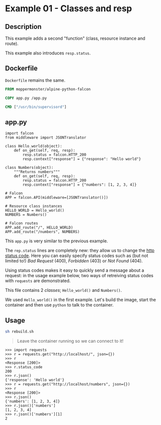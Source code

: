 # Example 01 - Classes and resp

## Description
This example adds a second "function" (class, resource instance and route).

This example also introduces `resp.status`.

## Dockerfile
`Dockerfile` remains the same.

```Dockerfile
FROM moppermonster/alpine-python-falcon

COPY app.py /app.py

CMD ["/usr/bin/supervisord"]
```

## app.py

```python3
import falcon
from middleware import JSONTranslator

class Hello_world(object):
    def on_get(self, req, resp):
        resp.status = falcon.HTTP_200
        resp.context["response"] = {"response": "Hello world"}

class Numbers(object):
    """Returns numbers"""
    def on_get(self, req, resp):
        resp.status = falcon.HTTP_200
        resp.context["response"] = {"numbers": [1, 2, 3, 4]}

# Falcon
APP = falcon.API(middleware=[JSONTranslator()])

# Resource class instances
HELLO_WORLD = Hello_world()
NUMBERS = Numbers()

# Falcon routes
APP.add_route("/", HELLO_WORLD)
APP.add_route("/numbers", NUMBERS)
```

This `app.py` is very similar to the previous example.

The `rep.status` lines are completely new: they allow us to change the [http status code](https://en.wikipedia.org/wiki/List_of_HTTP_status_codes). Here you can easily specify status codes such as (but not limited to!) *Bad Request* (400), *Forbidden* (403) or *Not Found* (404).

Using status codes makes it easy to quickly send a message about a request: in the usage example below, two ways of retreiving status codes with `requests` are demonstrated.

This file contains 2 *classes*; `Hello_world()` and `Numbers()`.

We used `Hello_world()` in the first example. Let's build the image, start the container and then use `python` to talk to the container.

## Usage

```bash
sh rebuild.sh
```
> Leave the container running so we can connect to it!

```python3
>>> import requests
>>> r = requests.get("http://localhost/", json={})
>>> r
<Response [200]>
>>> r.status_code
200
>>> r.json()
{'response': 'Hello world'}
>>> r = requests.get("http://localhost/numbers", json={})
>>> r
<Response [200]>
>>> r.json()
{'numbers': [1, 2, 3, 4]}
>>> r.json()['numbers']
[1, 2, 3, 4]
>>> r.json()['numbers'][1]
2
```
